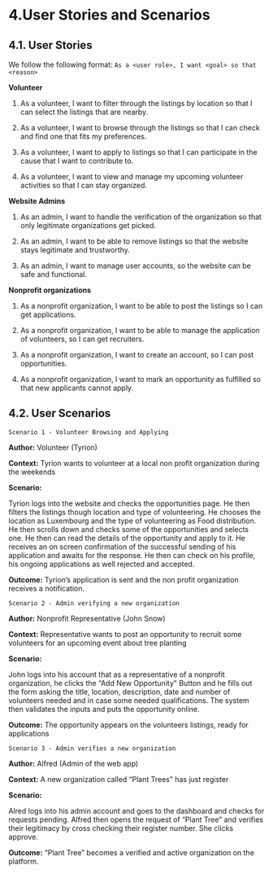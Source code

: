 
# 4.User Stories and Scenarios

## 4.1. User Stories 

We follow the following format:  `As a <user role>, I want <goal> so that <reason>`

**Volunteer**

1. As a volunteer, I want to filter through the listings by location so that I can select the listings that are nearby. 

2. As a volunteer, I want to browse through the listings so that I can check and find one that fits my preferences. 

3. As a volunteer, I want to apply to listings so that I can participate in the cause that I want to contribute to. 

4. As a volunteer, I want to view and manage my upcoming volunteer activities so that I can stay organized. 


**Website Admins**

1. As an admin, I want to handle the verification of the organization so that only legitimate organizations get picked. 

2. As an admin, I want to be able to remove listings so that the website stays legitimate and trustworthy.

3. As an admin, I want to manage user accounts, so the website can be safe and functional. 

**Nonprofit organizations**

1. As a nonprofit organization, I want to be able to post the listings so I can get applications. 

2. As a nonprofit organization, I want to be able to manage the application of volunteers, so I can get recruiters. 

3. As a nonprofit organization, I want to create an account, so I can post opportunities.
 
4. As a nonprofit organization, I want to mark an opportunity as fulfilled so that new applicants cannot apply. 


## 4.2. User Scenarios

`Scenario 1 - Volunteer Browsing and Applying `

**Author:** Volunteer (Tyrion)

**Context:** Tyrion wants to volunteer at a local non profit organization during the weekends 

**Scenario:**

Tyrion logs into the website and checks the opportunities page. He then filters the listings though location and type of volunteering. He chooses the location as Luxembourg and the type of volunteering as Food distribution. He then scrolls down and checks some of the opportunities and selects one. He then can read the details of the opportunity and apply to it. He receives an on screen confirmation of the successful sending of his application and awaits for the response. He then can check on his profile, his ongoing applications as well rejected and accepted. 

**Outcome:**
Tyrion’s application is sent and the non profit organization receives a notification.  

`Scenario 2 - Admin verifying a new organization`

**Author:** Nonprofit Representative (John Snow)

**Context:** Representative wants to post an opportunity to recruit some volunteers for an upcoming event about tree planting 

**Scenario:** 

John logs into his account that as a representative of a nonprofit organization, he clicks the “Add New Opportunity" Button and he fills out the form asking the title, location, description, date and number of volunteers needed and in case some needed qualifications. The system then validates the inputs and puts the opportunity online.  

**Outcome:**
The opportunity appears on the volunteers listings, ready for applications

`Scenario 3 - Admin verifies a new organization`

**Author:** Alfred (Admin of the web app)

**Context:** A new organization called “Plant Trees" has just register

**Scenario:**

Alred logs into his admin account and goes to the dashboard and checks for requests pending. Alfred then opens the request of “Plant Tree” and verifies their legitimacy by cross checking their register number. She clicks approve. 

**Outcome:**
“Plant Tree” becomes a verified and active organization on the platform. 
